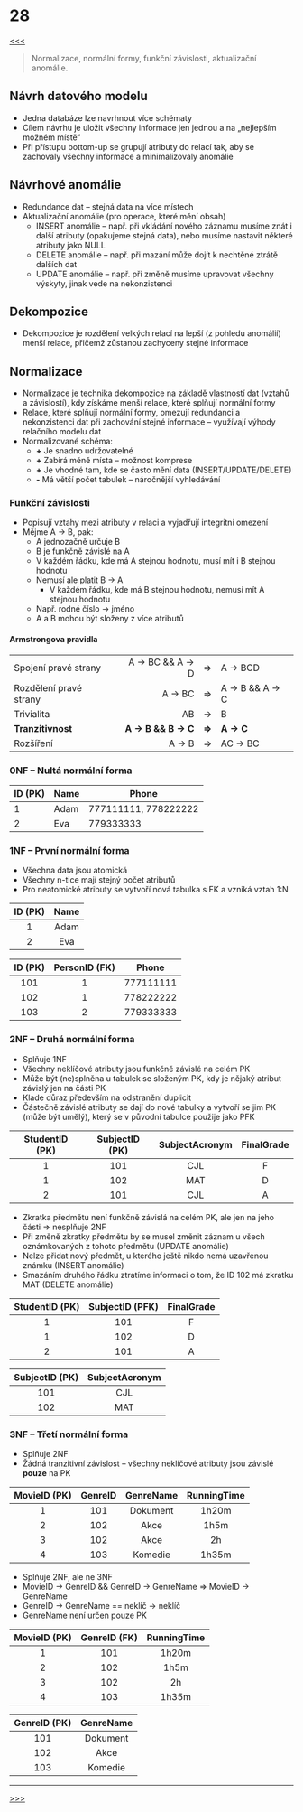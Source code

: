 # 28

[<<<](./27.MD)
> Normalizace, normální formy, funkční závislosti, aktualizační anomálie.

## Návrh datového modelu

* Jedna databáze lze navrhnout více schématy
* Cílem návrhu je uložit všechny informace jen jednou a na „nejlepším možném místě“
* Při přístupu bottom-up se grupují atributy do relací tak, aby se zachovaly všechny informace a minimalizovaly anomálie

## Návrhové anomálie

* Redundance dat – stejná data na více místech
* Aktualizační anomálie (pro operace, které mění obsah)
  * INSERT anomálie – např. při vkládání nového záznamu musíme znát i další atributy (opakujeme stejná data), nebo musíme nastavit některé atributy jako NULL
  * DELETE anomálie – např. při mazání může dojít k nechtěné ztrátě dalších dat
  * UPDATE anomálie – např. při změně musíme upravovat všechny výskyty, jinak vede na nekonzistenci

## Dekompozice

* Dekompozice je rozdělení velkých relací na lepší (z pohledu anomálií) menší relace, přičemž zůstanou zachyceny stejné informace

## Normalizace

* Normalizace je technika dekompozice na základě vlastností dat (vztahů a závislostí), kdy získáme menší relace, které splňují normální formy
* Relace, které splňují normální formy, omezují redundanci a nekonzistenci dat při zachování stejné informace – využívají výhody relačního modelu dat
* Normalizované schéma:
  * __+__ Je snadno udržovatelné
  * __+__ Zabírá méně místa – možnost komprese
  * __+__ Je vhodné tam, kde se často mění data (INSERT/UPDATE/DELETE)
  * __-__ Má větší počet tabulek – náročnější vyhledávání

### Funkční závislosti

* Popisují vztahy mezi atributy v relaci a vyjadřují integritní omezení
* Mějme A → B, pak:
  * A jednozačně určuje B
  * B je funkčně závislé na A
  * V každém řádku, kde má A stejnou hodnotu, musí mít i B stejnou hodnotu
  * Nemusí ale platit B → A
    * V každém řádku, kde má B stejnou hodnotu, nemusí mít A stejnou hodnotu
  * Např. rodné číslo → jméno
  * A a B mohou být složeny z více atributů

#### Armstrongova pravidla

<table>
<tr><td>Spojení pravé strany</td><td align="right">A → BC && A → D </td><td>⇒</td><td> A → BCD</td></tr>
<tr><td>Rozdělení pravé strany</td><td align="right">A → BC </td><td>⇒</td><td> A → B && A → C </td></tr>
<tr><td>Trivialita</td><td align="right">AB </td><td>→</td><td> B</td></tr>
<tr><td><b>Tranzitivnost</b></td><td align="right"><b>A → B && B → C </td><td><b>⇒</b></td><td><b> A → C</b></td></tr>
<tr><td>Rozšíření</td><td align="right">A → B </td><td>⇒</td><td> AC → BC</td></tr>
</table>

### 0NF – Nultá normální forma

ID (PK) | Name | Phone
--- | --- | ---
1 | Adam | 777111111, 778222222
2 | Eva | 779333333

### 1NF – První normální forma

* Všechna data jsou atomická
* Všechny n-tice mají stejný počet atributů
* Pro neatomické atributy se vytvoří nová tabulka s FK a vzniká vztah 1:N

ID (PK) | Name
:-: | :-:
1 | Adam
2 | Eva

ID (PK) | PersonID (FK) | Phone
:-: | :-: | :-:
101 | 1 | 777111111
102 | 1 | 778222222
103 | 2 | 779333333

### 2NF – Druhá normální forma

* Splňuje 1NF
* Všechny neklíčové atributy jsou funkčně závislé na celém PK
* Může být (ne)splněna u tabulek se složeným PK, kdy je nějaký atribut závislý jen na části PK
* Klade důraz především na odstranění duplicit
* Částečně závislé atributy se dají do nové tabulky a vytvoří se jim PK (může být umělý), který se v původní tabulce použije jako PFK

StudentID (PK) | SubjectID (PK) | SubjectAcronym | FinalGrade
:-: | :-: | :-: | :-:
1 | 101 | CJL | F
1 | 102 | MAT | D
2 | 101 | CJL | A

* Zkratka předmětu není funkčně závislá na celém PK, ale jen na jeho části ⇒ nesplňuje 2NF
* Při změně zkratky předmětu by se musel změnit záznam u všech oznámkovaných z tohoto předmětu (UPDATE anomálie)
* Nelze přidat nový předmět, u kterého ještě nikdo nemá uzavřenou známku (INSERT anomálie)
* Smazáním druhého řádku ztratíme informaci o tom, že ID 102 má zkratku MAT (DELETE anomálie)

StudentID (PK) | SubjectID (PFK) | FinalGrade
:-: | :-: | :-:
1 | 101 | F
1 | 102 | D
2 | 101 | A

SubjectID (PK) | SubjectAcronym
:-: | :-:
101 | CJL
102 | MAT

### 3NF – Třetí normální forma

* Splňuje 2NF
* Žádná tranzitivní závislost – všechny neklíčové atributy jsou závislé __pouze__ na PK

MovieID (PK) | GenreID | GenreName | RunningTime
:-: | :-: | :-: | :-:
1 | 101 | Dokument | 1h20m
2 | 102 | Akce | 1h5m
3 | 102 | Akce | 2h
4 | 103 | Komedie | 1h35m

* Splňuje 2NF, ale ne 3NF
* MovieID → GenreID && GenreID → GenreName ⇒ MovieID → GenreName
* GenreID → GenreName == neklíč → neklíč
* GenreName není určen pouze PK

MovieID (PK) | GenreID (FK) | RunningTime
:-: | :-: | :-:
1 | 101 | 1h20m
2 | 102 | 1h5m
3 | 102 | 2h
4 | 103 | 1h35m

GenreID (PK) | GenreName
:-: | :-:
101 | Dokument
102 | Akce
103 | Komedie

---
[>>>](./29.MD)
